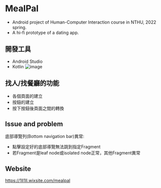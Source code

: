 # MealPal
- Android project of Human-Computer Interaction course in NTHU,  2022 spring.
- A hi-fi prototype of a dating app.

## 開發工具
- Android Studio
- Kotlin
![image](https://github.com/shih33/mealpal/assets/17696296/9f7e64d9-036b-4252-9ae8-30bd03de654b)    

## 找人/找餐廳的功能
- 各個頁面的建立
- 按鈕的建立
- 按下按鈕後頁面之間的轉換    

## Issue and problem
底部導覽列(Bottom navigation bar)異常:
- 點擊設定好的底部導覽無法跳到指定Fragment
- 若Fragment是leaf node或isolated node正常，其他Fragment異常   

## Website
https://1ll1ll.wixsite.com/mealpal






